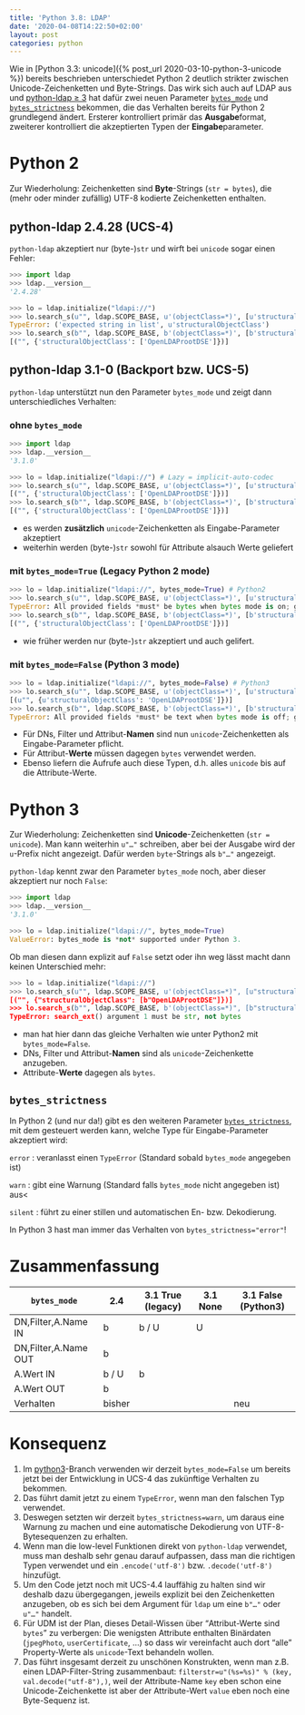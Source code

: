 ```yaml
---
title: 'Python 3.8: LDAP'
date: '2020-04-08T14:22:50+02:00'
layout: post
categories: python
---
```


Wie in [Python 3.3: unicode]({% post_url 2020-03-10-python-3-unicode %}) bereits beschrieben unterschiedet Python 2 deutlich strikter zwischen Unicode-Zeichenketten und Byte-Strings.
Das wirk sich auch auf LDAP aus und [python-ldap ≥ 3](https://www.python-ldap.org/) hat dafür zwei neuen Parameter [`bytes_mode`](https://www.python-ldap.org/en/latest/bytes_mode.html) und [`bytes_strictness`](https://www.python-ldap.org/en/latest/bytes_mode.html#errors-warnings-and-automatic-encoding) bekommen, die das Verhalten bereits für Python 2 grundlegend ändert.
Ersterer kontrolliert primär das **Ausgabe**format, zweiterer kontrolliert die akzeptierten Typen der **Eingabe**parameter.

# Python 2

Zur Wiederholung: Zeichenketten sind **Byte**-Strings (`str = bytes`), die (mehr oder minder zufällig) UTF-8 kodierte Zeichenketten enthalten.

## python-ldap 2.4.28 (UCS-4)

`python-ldap` akzeptiert nur (byte-)`str` und wirft bei `unicode` sogar einen Fehler:

```python
>>> import ldap
>>> ldap.__version__
'2.4.28'

>>> lo = ldap.initialize("ldapi://")
>>> lo.search_s(u"", ldap.SCOPE_BASE, u'(objectClass=*)', [u'structuralObjectClass'])
TypeError: ('expected string in list', u'structuralObjectClass')
>>> lo.search_s(b"", ldap.SCOPE_BASE, b'(objectClass=*)', [b'structuralObjectClass'])
[("", {'structuralObjectClass': ['OpenLDAProotDSE']})]
```

## python-ldap 3.1-0 (Backport bzw. UCS-5)

`python-ldap` unterstützt nun den Parameter `bytes_mode` und zeigt dann unterschiedliches Verhalten:

### ohne `bytes_mode`

```python
>>> import ldap
>>> ldap.__version__
'3.1.0'

>>> lo = ldap.initialize("ldapi://") # Lazy = implicit-auto-codec
>>> lo.search_s(u"", ldap.SCOPE_BASE, u'(objectClass=*)', [u'structuralObjectClass'])
[("", {'structuralObjectClass': ['OpenLDAProotDSE']})]
>>> lo.search_s(b"", ldap.SCOPE_BASE, b'(objectClass=*)', [b'structuralObjectClass'])
[("", {'structuralObjectClass': ['OpenLDAProotDSE']})]
```

- es werden **zusätzlich** `unicode`-Zeichenketten als Eingabe-Parameter akzeptiert
- weiterhin werden (byte-)`str` sowohl für Attribute alsauch Werte geliefert

### mit `bytes_mode=True` (Legacy Python 2 mode)

```python
>>> lo = ldap.initialize("ldapi://", bytes_mode=True) # Python2
>>> lo.search_s(u"", ldap.SCOPE_BASE, u'(objectClass=*)', [u'structuralObjectClass'])
TypeError: All provided fields *must* be bytes when bytes mode is on; got type 'unicode' for 'base'.
>>> lo.search_s(b"", ldap.SCOPE_BASE, b'(objectClass=*)', [b'structuralObjectClass'])
[("", {'structuralObjectClass': ['OpenLDAProotDSE']})]
```

- wie früher werden nur (byte-)`str` akzeptiert und auch gelifert.

### mit `bytes_mode=False` (Python 3 mode)

```python
>>> lo = ldap.initialize("ldapi://", bytes_mode=False) # Python3
>>> lo.search_s(u"", ldap.SCOPE_BASE, u'(objectClass=*)', [u'structuralObjectClass'])
[(u"", {u'structuralObjectClass': 'OpenLDAProotDSE']})]
>>> lo.search_s(b"", ldap.SCOPE_BASE, b'(objectClass=*)', [b'structuralObjectClass'])
TypeError: All provided fields *must* be text when bytes mode is off; got type 'str' for 'base'.
```

- Für DNs, Filter und Attribut-**Namen** sind nun `unicode`-Zeichenketten als Eingabe-Parameter pflicht.
- Für Attribut-**Werte** müssen dagegen `bytes` verwendet werden.
- Ebenso liefern die Aufrufe auch diese Typen, d.h. alles `unicode` bis auf die Attribute-Werte.

# Python 3

Zur Wiederholung:
Zeichenketten sind **Unicode**-Zeichenketten (`str = unicode`).
Man kann weiterhin `u"…"` schreiben, aber bei der Ausgabe wird der `u`-Prefix nicht angezeigt.
Dafür werden `byte`-Strings als `b"…"` angezeigt.

`python-ldap` kennt zwar den Parameter `bytes_mode` noch, aber dieser akzeptiert nur noch `False`:

```python
>>> import ldap
>>> ldap.__version__
'3.1.0'

>>> lo = ldap.initialize("ldapi://", bytes_mode=True)
ValueError: bytes_mode is *not* supported under Python 3.
```

Ob man diesen dann explizit auf `False` setzt oder ihn weg lässt macht dann keinen Unterschied mehr:

```python
>>> lo = ldap.initialize("ldapi://")
>>> lo.search_s(u"", ldap.SCOPE_BASE, u'(objectClass=*)", [u"structuralObjectClass"])
[("", {"structuralObjectClass": [b"OpenLDAProotDSE"]})]
>>> lo.search_s(b"", ldap.SCOPE_BASE, b'(objectClass=*)", [b"structuralObjectClass"])
TypeError: search_ext() argument 1 must be str, not bytes
```

- man hat hier dann das gleiche Verhalten wie unter Python2 mit `bytes_mode=False`.
- DNs, Filter und Attribut-**Namen** sind als `unicode`-Zeichenkette anzugeben.
- Attribute-**Werte** dagegen als `bytes`.

## `bytes_strictness`

In Python 2 (und nur da!) gibt es den weiteren Parameter [`bytes_strictness`](https://www.python-ldap.org/en/latest/bytes_mode.html#errors-warnings-and-automatic-encoding), mit dem gesteuert werden kann, welche Type für Eingabe-Parameter akzeptiert wird:

`error`
: veranlasst einen `TypeError` (Standard sobald `bytes_mode` angegeben ist)

`warn`
: gibt eine Warnung (Standard falls `bytes_mode` nicht angegeben ist) aus<

`silent`
:  führt zu einer stillen und automatischen En- bzw. Dekodierung.

In Python 3 hast man immer das Verhalten von `bytes_strictness="error"`!

# Zusammenfassung

| `bytes_mode`         | 2.4    | 3.1 True (legacy) | 3.1 None | 3.1 False (Python3) |
| -------------------- | ------ | ----------------- | -------- | ------------------- |
| DN,Filter,A.Name IN  | b      | b / U             | U        |                     |
| DN,Filter,A.Name OUT | b      |                   |          |                     |
| A.Wert IN            | b / U  | b                 |          |                     |
| A.Wert OUT           | b      |                   |          |                     |
| Verhalten            | bisher |                   |          | neu                 |

# Konsequenz

1. Im [python3](https://github.com/univention/univention-corporate-server/blob/python3/5.0-0/base/univention-python/modules/uldap.py#L365)-Branch verwenden wir derzeit `bytes_mode=False` um bereits jetzt bei der Entwicklung in UCS-4 das zukünftige Verhalten zu bekommen.
2. Das führt damit jetzt zu einem `TypeError`, wenn man den falschen Typ verwendet.
3. Deswegen setzten wir derzeit `bytes_strictness=warn`, um daraus eine Warnung zu machen und eine automatische Dekodierung von UTF-8-Bytesequenzen zu erhalten.
4. Wenn man die low-level Funktionen direkt von `python-ldap` verwendet, muss man deshalb sehr genau darauf aufpassen, dass man die richtigen Typen verwendet und ein `.encode('utf-8')` bzw. `.decode('utf-8')` hinzufügt.
5. Um den Code jetzt noch mit UCS-4.4 lauffähig zu halten sind wir deshalb dazu übergegangen, jeweils explizit bei den Zeichenketten anzugeben, ob es sich bei dem Argument für `ldap` um eine `b"…"` oder `u"…"` handelt.
6. Für UDM ist der Plan, dieses Detail-Wissen über <q>Attribut-Werte sind `bytes`</q> zu verbergen: Die wenigsten Attribute enthalten Binärdaten (`jpegPhoto`, `userCertificate`, …) so dass wir vereinfacht auch dort <q>alle</q> Property-Werte als `unicode`-Text behandeln wollen.
7. Das führt insgesamt derzeit zu unschönen Konstrukten, wenn man z.B. einen LDAP-Filter-String zusammenbaut: `filterstr=u"(%s=%s)" % (key, val.decode("utf-8"),)`, weil der Attribute-Name `key` eben schon eine Unicode-Zeichenkette ist aber der Attribute-Wert `value` eben noch eine Byte-Sequenz ist.
